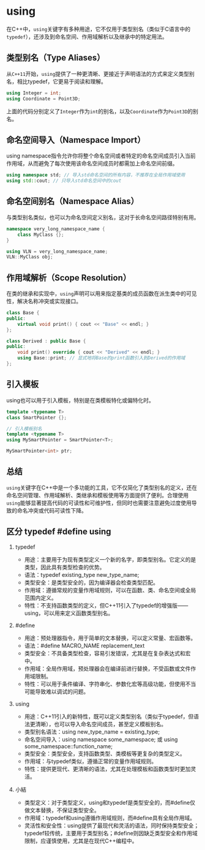 # using

在C++中，`using`关键字有多种用途，它不仅用于类型别名（类似于C语言中的`typedef`），还涉及到命名空间、作用域解析以及继承中的特定用法。

## 类型别名（Type Aliases）

从`C++11`开始，`using`提供了一种更清晰、更接近于声明语法的方式来定义类型别名，相比typedef，它更易于阅读和理解。

```cpp
using Integer = int;
using Coordinate = Point3D;
```

上面的代码分别定义了`Integer`作为`int`的别名，以及`Coordinate`作为`Point3D`的别名。

## 命名空间导入（Namespace Import）

using namespace指令允许你将整个命名空间或者特定的命名空间成员引入当前作用域，从而避免了每次使用该命名空间成员时都需加上命名空间前缀。

```cpp
using namespace std; // 导入std命名空间的所有内容，不推荐在全局作用域使用
using std::cout; // 只导入std命名空间中的cout
```

## 命名空间别名（Namespace Alias）

与类型别名类似，也可以为命名空间定义别名，这对于长命名空间路径特别有用。

```cpp
namespace very_long_namespace_name {
    class MyClass {};
}

using VLN = very_long_namespace_name;
VLN::MyClass obj;
```

## 作用域解析（Scope Resolution）

在类的继承和实现中，`using`声明可以用来指定基类的成员函数在派生类中的可见性，解决名称冲突或实现接口。

```cpp
class Base {
public:
    virtual void print() { cout << "Base" << endl; }
};

class Derived : public Base {
public:
    void print() override { cout << "Derived" << endl; }
    using Base::print; // 显式地将Base的print函数引入到Derived的作用域
};
```

## 引入模板

using也可以用于引入模板，特别是在类模板特化或偏特化时。

```cpp
template <typename T>
class SmartPointer {};

// 引入模板别名
template <typename T>
using MySmartPointer = SmartPointer<T>;

MySmartPointer<int> ptr;
```

## 总结

`using`关键字在C++中是一个多功能的工具，它不仅简化了类型别名的定义，还在命名空间管理、作用域解析、类继承和模板使用等方面提供了便利。合理使用`using`能够显著提高代码的可读性和可维护性，但同时也需要注意避免过度使用导致的命名冲突或代码可读性下降。

## 区分 typedef #define using

1. typedef
   - 用途：主要用于为现有类型定义一个新的名字，即类型别名。它定义的是类型，因此具有类型检查的优势。
   - 语法：typedef existing_type new_type_name;
   - 类型安全：是类型安全的，因为编译器会检查类型匹配。
   - 作用域：遵循常规的变量作用域规则，可以在函数、类、命名空间或全局范围内定义。
   - 特性：不支持函数类型的定义，但C++11引入了typedef的增强版——using，可以用来定义函数类型别名。

2. #define
   - 用途：预处理器指令，用于简单的文本替换，可以定义常量、宏函数等。
   - 语法：#define MACRO_NAME replacement_text
   - 类型安全：不具备类型检查，容易引发错误，尤其是在复杂表达式和宏中。
   - 作用域：全局作用域，预处理器会在编译前进行替换，不受函数或文件作用域限制。
   - 特性：可以用于条件编译、字符串化、参数化宏等高级功能，但使用不当可能导致难以调试的问题。

3. using
   - 用途：C++11引入的新特性，既可以定义类型别名（类似于typedef，但语法更清晰），也可以导入命名空间成员，甚至定义模板别名。
   - 类型别名语法：using new_type_name = existing_type;
   - 命名空间导入：using namespace some_namespace; 或 using some_namespace::function_name;
   - 类型安全：类型安全，支持函数类型、类模板等更复杂的类型定义。
   - 作用域：与typedef类似，遵循正常的变量作用域规则。
   - 特性：提供更现代、更清晰的语法，尤其在处理模板和函数类型时更加灵活。

4. 小結
   - 类型定义：对于类型定义，using和typedef是类型安全的，而#define仅做文本替换，不保证类型安全。
   - 作用域：typedef和using遵循作用域规则，而#define具有全局作用域。
   - 灵活性和安全性：using提供了最现代和灵活的语法，同时保持类型安全；typedef较传统，主要用于类型别名；#define则因缺乏类型安全和作用域限制，应谨慎使用，尤其是在现代C++编程中。
